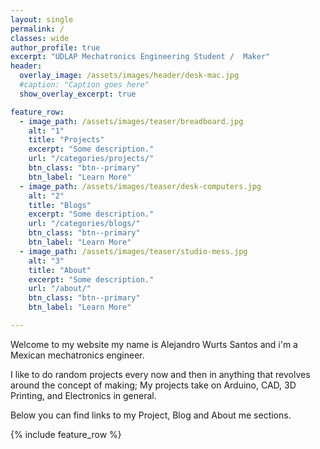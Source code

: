 ```yaml
---
layout: single
permalink: /
classes: wide
author_profile: true
excerpt: "UDLAP Mechatronics Engineering Student /  Maker"
header:
  overlay_image: /assets/images/header/desk-mac.jpg
  #caption: "Caption goes here"
  show_overlay_excerpt: true

feature_row:
  - image_path: /assets/images/teaser/breadboard.jpg
    alt: "1"
    title: "Projects"
    excerpt: "Some description."
    url: "/categories/projects/"
    btn_class: "btn--primary"
    btn_label: "Learn More"
  - image_path: /assets/images/teaser/desk-computers.jpg
    alt: "2"
    title: "Blogs"
    excerpt: "Some description."
    url: "/categories/blogs/"
    btn_class: "btn--primary"
    btn_label: "Learn More"
  - image_path: /assets/images/teaser/studio-mess.jpg
    alt: "3"
    title: "About"
    excerpt: "Some description."
    url: "/about/"
    btn_class: "btn--primary"
    btn_label: "Learn More"

---
```

Welcome to my website my name is Alejandro Wurts Santos and i'm a Mexican mechatronics engineer.

I like to do random projects every now and then in anything that revolves around the concept of making; My projects take on Arduino, CAD, 3D Printing, and Electronics in general.

Below you can find links to my Project, Blog and About me sections.


{% include feature_row %}